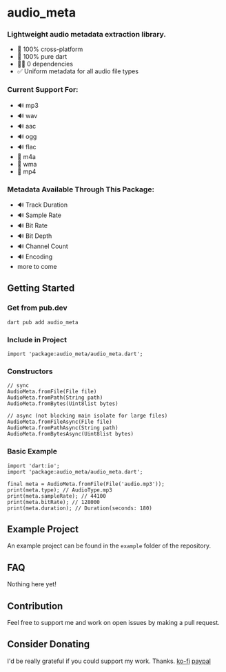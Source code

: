 # audio_meta
### Lightweight audio metadata extraction library.

* 💯 100% cross-platform
* 💯 100% pure dart
* 🙅‍♂️ 0 dependencies
* ✅ Uniform metadata for all audio file types

### Current Support For:
* 🔊 mp3
* 🔊 wav
* 🔊 aac
* 🔊 ogg
* 🔊 flac
* 🚧 m4a
* 🚧 wma
* 🚧 mp4

### Metadata Available Through This Package:
* 🔊 Track Duration
* 🔊 Sample Rate
* 🔊 Bit Rate
* 🔊 Bit Depth
* 🔊 Channel Count
* 🔊 Encoding
* more to come

## Getting Started
### Get from pub.dev
```
dart pub add audio_meta
```

### Include in Project
```
import 'package:audio_meta/audio_meta.dart';
```

### Constructors
```
// sync
AudioMeta.fromFile(File file)
AudioMeta.fromPath(String path)
AudioMeta.fromBytes(Uint8list bytes)

// async (not blocking main isolate for large files)
AudioMeta.fromFileAsync(File file)
AudioMeta.fromPathAsync(String path)
AudioMeta.fromBytesAsync(Uint8list bytes)
```

### Basic Example
```
import 'dart:io';
import 'package:audio_meta/audio_meta.dart';

final meta = AudioMeta.fromFile(File('audio.mp3'));
print(meta.type); // AudioType.mp3
print(meta.sampleRate); // 44100
print(meta.bitRate); // 128000
print(meta.duration); // Duration(seconds: 180)
```

## Example Project
An example project can be found in the `example` folder of the repository.

## FAQ
Nothing here yet!

## Contribution
Feel free to support me and work on open issues by making a pull request.

## Consider Donating
I'd be really grateful if you could support my work. Thanks.
[ko-fi](https://ko-fi.com/milchkonsument)
[paypal](https://www.paypal.com/paypalme/Milchbub)
